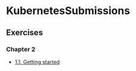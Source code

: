 # KubernetesSubmissions

## Exercises

### Chapter 2

- [1.1. Getting started](https://github.com/druwan/KubernetesSubmissions/tree/1.1/log_output)